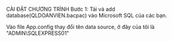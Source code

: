 CÀI ĐẶT CHƯƠNG TRÌNH
Bước 1: Tải và add database(QLDOANVIEN.bacpac) vào Microsoft SQL của các bạn.

Vào file App.config thay đổi tên data source, ở đây của tôi là "ADMIN\SQLEXPRESS01"
<connectionStrings>
    <add name="QLDOANVIENEntities" connectionString="metadata=res://*/QLDV.csdl|res://*/QLDV.ssdl|res://*/QLDV.msl;provider=System.Data.SqlClient;provider connection string=&quot;data source=ADMIN\SQLEXPRESS01;initial catalog=QLDOANVIEN;integrated security=True;MultipleActiveResultSets=True;App=EntityFramework&quot;" providerName="System.Data.EntityClient" />
  </connectionStrings>
